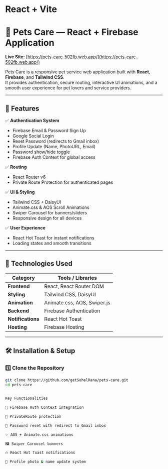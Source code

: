 # React + Vite
# 🐾 Pets Care — React + Firebase Application


**Live Site:** [https://pets-care-502fb.web.app/](https://pets-care-502fb.web.app/)

Pets Care is a responsive pet service web application built with **React**, **Firebase**, and **Tailwind CSS**.  
It provides authentication, secure routing, interactive UI animations, and a smooth user experience for pet lovers and service providers.

---

## 🚀 Features

✅ **Authentication System**
- Firebase Email & Password Sign Up  
- Google Social Login  
- Reset Password (redirects to Gmail inbox)  
- Profile Update (Name, PhotoURL, Email)  
- Password show/hide toggle  
- Firebase Auth Context for global access  

✅ **Routing**
- React Router v6  
- Private Route Protection for authenticated pages  

✅ **UI & Styling**
- Tailwind CSS + DaisyUI  
- Animate.css & AOS Scroll Animations  
- Swiper Carousel for banners/sliders  
- Responsive design for all devices  

✅ **User Experience**
- React Hot Toast for instant notifications  
- Loading states and smooth transitions  

---

## 🧠 Technologies Used

| Category | Tools / Libraries |
|-----------|-------------------|
| **Frontend** | React, React Router DOM |
| **Styling** | Tailwind CSS, DaisyUI |
| **Animation** | Animate.css, AOS, Swiper.js |
| **Backend** | Firebase Authentication |
| **Notifications** | React Hot Toast |
| **Hosting** | Firebase Hosting |

---

## 🛠️ Installation & Setup

### 1️⃣ Clone the Repository
```bash
git clone https://github.com/getSohelRana/pets-care.git
cd pets-care


Key Functionalities

🔐 Firebase Auth Context integration

🧭 PrivateRoute protection

📧 Password reset with redirect to Gmail inbox

✨ AOS + Animate.css animations

🖼️ Swiper Carousel banners

🔥 React Hot Toast notifications

🧍 Profile photo & name update system
